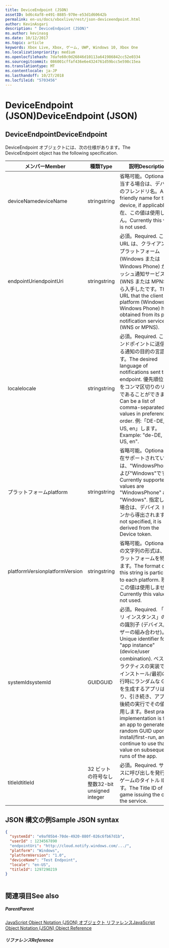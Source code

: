 ```yaml
---
title: DeviceEndpoint (JSON)
assetID: bd6c4af8-e491-8885-970e-e53d1d60642b
permalink: en-us/docs/xboxlive/rest/json-deviceendpoint.html
author: KevinAsgari
description: " DeviceEndpoint (JSON)"
ms.author: kevinasg
ms.date: 10/12/2017
ms.topic: article
keywords: Xbox Live, Xbox, ゲーム, UWP, Windows 10, Xbox One
ms.localizationpriority: medium
ms.openlocfilehash: 7dafe60c0d26846d10113a641986842cc52e0334
ms.sourcegitcommit: 086001cffaf436e6e4324761d59bcc5e598c15ea
ms.translationtype: MT
ms.contentlocale: ja-JP
ms.lasthandoff: 10/27/2018
ms.locfileid: "5703456"
---
```

# <a name="deviceendpoint-json"></a><span data-ttu-id="82668-104">DeviceEndpoint (JSON)</span><span class="sxs-lookup"><span data-stu-id="82668-104">DeviceEndpoint (JSON)</span></span>
 
<a id="ID4EO"></a>

 
## <a name="deviceendpoint"></a><span data-ttu-id="82668-105">DeviceEndpoint</span><span class="sxs-lookup"><span data-stu-id="82668-105">DeviceEndpoint</span></span>
 
<span data-ttu-id="82668-106">DeviceEndpoint オブジェクトには、次の仕様があります。</span><span class="sxs-lookup"><span data-stu-id="82668-106">The DeviceEndpoint object has the following specification.</span></span>
 
| <span data-ttu-id="82668-107">メンバー</span><span class="sxs-lookup"><span data-stu-id="82668-107">Member</span></span>| <span data-ttu-id="82668-108">種類</span><span class="sxs-lookup"><span data-stu-id="82668-108">Type</span></span>| <span data-ttu-id="82668-109">説明</span><span class="sxs-lookup"><span data-stu-id="82668-109">Description</span></span>| 
| --- | --- | --- | 
| <span data-ttu-id="82668-110">deviceName</span><span class="sxs-lookup"><span data-stu-id="82668-110">deviceName</span></span>| <span data-ttu-id="82668-111">string</span><span class="sxs-lookup"><span data-stu-id="82668-111">string</span></span>| <span data-ttu-id="82668-112">省略可能。</span><span class="sxs-lookup"><span data-stu-id="82668-112">Optional.</span></span> <span data-ttu-id="82668-113">該当する場合は、デバイスのフレンドリ名。</span><span class="sxs-lookup"><span data-stu-id="82668-113">A friendly name for the device, if applicable.</span></span> <span data-ttu-id="82668-114">現在、この値は使用しません。</span><span class="sxs-lookup"><span data-stu-id="82668-114">Currently this value is not used.</span></span>| 
| <span data-ttu-id="82668-115">endpointUri</span><span class="sxs-lookup"><span data-stu-id="82668-115">endpointUri</span></span>| <span data-ttu-id="82668-116">string</span><span class="sxs-lookup"><span data-stu-id="82668-116">string</span></span>| <span data-ttu-id="82668-117">必須。</span><span class="sxs-lookup"><span data-stu-id="82668-117">Required.</span></span> <span data-ttu-id="82668-118">この URL は、クライアント プラットフォーム (Windows または Windows Phone) が、プッシュ通知サービス (WNS または MPNS) から入手したです。</span><span class="sxs-lookup"><span data-stu-id="82668-118">The URL that the client platform (Windows or Windows Phone) has obtained from its push notification service (WNS or MPNS).</span></span>| 
| <span data-ttu-id="82668-119">locale</span><span class="sxs-lookup"><span data-stu-id="82668-119">locale</span></span>| <span data-ttu-id="82668-120">string</span><span class="sxs-lookup"><span data-stu-id="82668-120">string</span></span>| <span data-ttu-id="82668-121">必須。</span><span class="sxs-lookup"><span data-stu-id="82668-121">Required.</span></span> <span data-ttu-id="82668-122">このエンドポイントに送信される通知の目的の言語です。</span><span class="sxs-lookup"><span data-stu-id="82668-122">The desired language of notifications sent to this endpoint.</span></span> <span data-ttu-id="82668-123">優先順位の値をコンマ区切りのリストであることができます。</span><span class="sxs-lookup"><span data-stu-id="82668-123">Can be a list of comma-separated values in preference order.</span></span> <span data-ttu-id="82668-124">例:「DE-DE, EN-US, en」します。</span><span class="sxs-lookup"><span data-stu-id="82668-124">Example: "de-DE, en-US, en".</span></span>| 
| <span data-ttu-id="82668-125">プラットフォーム</span><span class="sxs-lookup"><span data-stu-id="82668-125">platform</span></span>| <span data-ttu-id="82668-126">string</span><span class="sxs-lookup"><span data-stu-id="82668-126">string</span></span>| <span data-ttu-id="82668-127">省略可能。</span><span class="sxs-lookup"><span data-stu-id="82668-127">Optional.</span></span> <span data-ttu-id="82668-128">現在サポートされている値は、"WindowsPhone"および"Windows"です。</span><span class="sxs-lookup"><span data-stu-id="82668-128">Currently supported values are "WindowsPhone" and "Windows".</span></span> <span data-ttu-id="82668-129">指定しない場合は、デバイス トークンから導出されます。</span><span class="sxs-lookup"><span data-stu-id="82668-129">If not specified, it is derived from the Device token.</span></span>| 
| <span data-ttu-id="82668-130">platformVersion</span><span class="sxs-lookup"><span data-stu-id="82668-130">platformVersion</span></span>| <span data-ttu-id="82668-131">string</span><span class="sxs-lookup"><span data-stu-id="82668-131">string</span></span>| <span data-ttu-id="82668-132">省略可能。</span><span class="sxs-lookup"><span data-stu-id="82668-132">Optional.</span></span> <span data-ttu-id="82668-133">この文字列の形式は、各プラットフォームを特定します。</span><span class="sxs-lookup"><span data-stu-id="82668-133">The format of this string is particular to each platform.</span></span> <span data-ttu-id="82668-134">現在、この値は使用しません。</span><span class="sxs-lookup"><span data-stu-id="82668-134">Currently this value is not used.</span></span>| 
| <span data-ttu-id="82668-135">systemId</span><span class="sxs-lookup"><span data-stu-id="82668-135">systemId</span></span>| <span data-ttu-id="82668-136">GUID</span><span class="sxs-lookup"><span data-stu-id="82668-136">GUID</span></span>| <span data-ttu-id="82668-137">必須。</span><span class="sxs-lookup"><span data-stu-id="82668-137">Required.</span></span> <span data-ttu-id="82668-138">「アプリ インスタンス」の一意の識別子 (デバイス/ユーザーの組み合わせ)。</span><span class="sxs-lookup"><span data-stu-id="82668-138">Unique identifier for the "app instance" (device/user combination).</span></span> <span data-ttu-id="82668-139">ベスト プラクティスの実装では、インストール/最初の実行時にランダムな GUID を生成するアプリはあり、引き続き、アプリの後続の実行でその値を使用します。</span><span class="sxs-lookup"><span data-stu-id="82668-139">Best practice implementation is for an app to generate a random GUID upon install/first-run, and continue to use that value on subsequent runs of the app.</span></span>| 
| <span data-ttu-id="82668-140">titleId</span><span class="sxs-lookup"><span data-stu-id="82668-140">titleId</span></span>| <span data-ttu-id="82668-141">32 ビットの符号なし整数</span><span class="sxs-lookup"><span data-stu-id="82668-141">32-bit unsigned integer</span></span>| <span data-ttu-id="82668-142">必須。</span><span class="sxs-lookup"><span data-stu-id="82668-142">Required.</span></span> <span data-ttu-id="82668-143">サービスに呼び出しを発行するゲームのタイトル ID です。</span><span class="sxs-lookup"><span data-stu-id="82668-143">The Title ID of the game issuing the call to the service.</span></span>| 
  
<a id="ID4EGD"></a>

 
## <a name="sample-json-syntax"></a><span data-ttu-id="82668-144">JSON 構文の例</span><span class="sxs-lookup"><span data-stu-id="82668-144">Sample JSON syntax</span></span>
 

```json
{
  "systemId": "e9af05b4-70de-4920-880f-026c6fb67d1b",
  "userId" : 1234567890
  "endpointUri": "http://cloud.notify.windows.com/.../",
  "platform": "Windows",
  "platformVersion": "1.0",
  "deviceName": "Test Endpoint",
  "locale": "en-US",
  "titleId": 1297290219
}
    
```

  
<a id="ID4EPD"></a>

 
## <a name="see-also"></a><span data-ttu-id="82668-145">関連項目</span><span class="sxs-lookup"><span data-stu-id="82668-145">See also</span></span>
 
<a id="ID4ERD"></a>

 
##### <a name="parent"></a><span data-ttu-id="82668-146">Parent</span><span class="sxs-lookup"><span data-stu-id="82668-146">Parent</span></span> 

[<span data-ttu-id="82668-147">JavaScript Object Notation (JSON) オブジェクト リファレンス</span><span class="sxs-lookup"><span data-stu-id="82668-147">JavaScript Object Notation (JSON) Object Reference</span></span>](atoc-xboxlivews-reference-json.md)

  
<a id="ID4E4D"></a>

 
##### <a name="reference"></a><span data-ttu-id="82668-148">リファレンス</span><span class="sxs-lookup"><span data-stu-id="82668-148">Reference</span></span>   